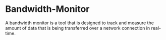 # Bandwidth-Monitor
A bandwidth monitor is a tool that is designed to track and measure the amount of data that is being transferred over a network connection in real-time. 
